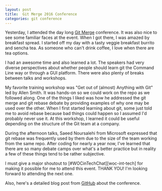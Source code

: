 ```yaml
---
layout: post
title:  Git Merge 2016 Conference
categories: git conference
---
```

Yesterday, I attended the day long [Git Merge][git-merge-conf] conference. It was also nice to see some familiar faces at the event. When I got there, I was amazed by breakfast spread. I started off my day with a tasty veggie breakfast burrito and sencha tea. As someone who can't drink coffee, I love when there are tea options.

I had an awesome time and also learned a lot. The speakers had very diverse perspectives about whether people should learn git the Command Line way or through a GUI platform. There were also plenty of breaks between talks and workshops.

My favorite training workshop was "Get out of (almost) Anything with Git" led by Allen Smith. It was hands-on so we could work on the repo as we followed along. One of the things I liked was how he addressed the git merge and git rebase debate by providing examples of why one may be used over the other. When I first started learning about git, some just told me to avoid rebase because bad things could happen so I assumed I'd probably never use it. At this workshop, I learned it could be useful depending on the structure of the Git team at a company.

During the afternoon talks, Saeed Noursalehi from Microsoft expressed that git rebase was frequently used by them due to the size of the team working from the same repo. After coding for nearly a year now, I've learned that there are so many debate camps over what's a better practice but in reality a few of these things tend to be rather subjective.

I must give a major shoutout to [#WOCinTechChat][woc-int-tech] for making it possible for me to attend this event. THANK YOU! I'm looking forward to attending the next one.

Also, here's a detailed blog post from [GitHub][git-merge-blog-post] about the conference.

[git-merge-conf]: http://git-merge.com/
[git-merge-blog-post]: https://github.com/blog/2138-git-merge-is-sold-out-see-what-s-on-tap
[woc-in-tech]: http://www.wocintechchat.com/